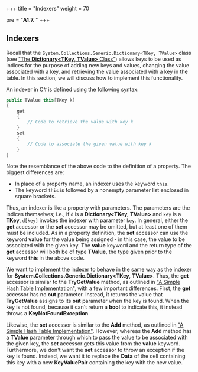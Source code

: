 +++
title = "Indexers"
weight = 70

pre = "<b>A1.7. </b>"
+++

## Indexers

Recall that the ```System.Collections.Generic.Dictionary<TKey, TValue>``` class (see ["The **Dictionary\<TKey, TValue\>** Class"](/dictionaries/dictionary-tkey-tvalue)) allows keys to be used as indices for the purpose of adding new keys and values, changing the value associated with a key, and retrieving the value associated with a key in the table. In this section, we will discuss how to implement this functionality.

An indexer in C# is defined using the following syntax:

```C#
public TValue this[TKey k]
{
    get
    {
        // Code to retrieve the value with key k
    }
    set
    {
        // Code to associate the given value with key k
    }
}
```

Note the resemblance of the above code to the definition of a property. The biggest differences are:

- In place of a property name, an indexer uses the keyword ```this```.
- The keyword ```this``` is followed by a nonempty parameter list enclosed in square brackets.

Thus, an indexer is like a property with parameters. The parameters are the indices themselves; i.e., if `d` is a **Dictionary\<TKey, TValue\>** and `key` is a **TKey**, `d[key]` invokes the indexer with parameter `key`. In general, either the **get** accessor or the **set** accessor may be omitted, but at least one of them must be included. As in a property definition, the **set** accessor can use the keyword **value** for the value being assigned - in this case, the value to be associated with the given key. The **value** keyword and the return type of the **get** accessor will both be of type **TValue**, the type given prior to the keyword **this** in the above code.

We want to implement the indexer to behave in the same way as the indexer for **System.Collections.Generic.Dictionary\<TKey, TValue\>**. Thus, the **get** accessor is similar to the **TryGetValue** method, as outlined in ["A Simple Hash Table Implementation"](/hashing/simple), with a few important differences. First, the **get** accessor has no **out** parameter. Instead, it returns the value that **TryGetValue** assigns to its **out** parameter when the key is found. When the key is not found, because it can't return a **bool** to indicate this, it instead throws a **KeyNotFoundException**.

Likewise, the **set** accessor is similar to the **Add** method, as outlined in ["A Simple Hash Table Implementation"](/hashing/simple). However, whereas the **Add** method has a **TValue** parameter through which to pass the value to be associated with the given key, the **set** accessor gets this value from the **value** keyword. Furthermore, we don't want the **set** accessor to throw an exception if the key is found. Instead, we want it to replace the **Data** of the cell containing this key with a new **KeyValuePair** containing the key with the new value.
